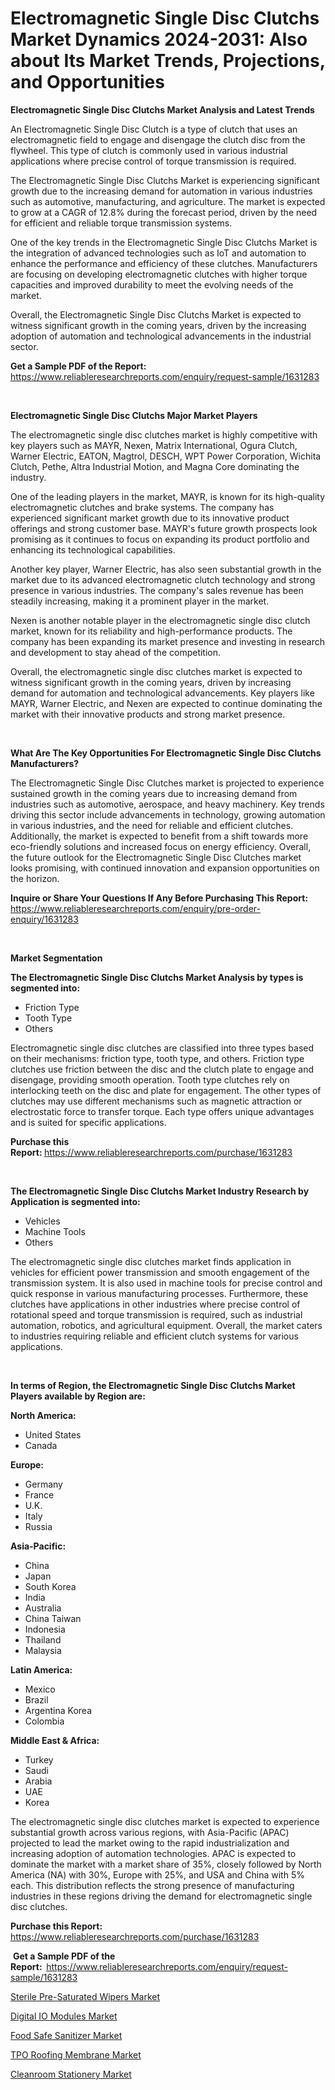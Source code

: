 <p><h1>Electromagnetic Single Disc Clutchs Market Dynamics 2024-2031: Also about Its Market Trends, Projections, and Opportunities</h1></p><p><strong>Electromagnetic Single Disc Clutchs Market Analysis and Latest Trends</strong></p>
<p><p>An Electromagnetic Single Disc Clutch is a type of clutch that uses an electromagnetic field to engage and disengage the clutch disc from the flywheel. This type of clutch is commonly used in various industrial applications where precise control of torque transmission is required.</p><p>The Electromagnetic Single Disc Clutchs Market is experiencing significant growth due to the increasing demand for automation in various industries such as automotive, manufacturing, and agriculture. The market is expected to grow at a CAGR of 12.8% during the forecast period, driven by the need for efficient and reliable torque transmission systems.</p><p>One of the key trends in the Electromagnetic Single Disc Clutchs Market is the integration of advanced technologies such as IoT and automation to enhance the performance and efficiency of these clutches. Manufacturers are focusing on developing electromagnetic clutches with higher torque capacities and improved durability to meet the evolving needs of the market.</p><p>Overall, the Electromagnetic Single Disc Clutchs Market is expected to witness significant growth in the coming years, driven by the increasing adoption of automation and technological advancements in the industrial sector.</p></p>
<p><strong>Get a Sample PDF of the Report:&nbsp;</strong> <a href="https://www.reliableresearchreports.com/enquiry/request-sample/1631283">https://www.reliableresearchreports.com/enquiry/request-sample/1631283</a></p>
<p>&nbsp;</p>
<p><strong>Electromagnetic Single Disc Clutchs Major Market Players</strong></p>
<p><p>The electromagnetic single disc clutches market is highly competitive with key players such as MAYR, Nexen, Matrix International, Ogura Clutch, Warner Electric, EATON, Magtrol, DESCH, WPT Power Corporation, Wichita Clutch, Pethe, Altra Industrial Motion, and Magna Core dominating the industry.</p><p>One of the leading players in the market, MAYR, is known for its high-quality electromagnetic clutches and brake systems. The company has experienced significant market growth due to its innovative product offerings and strong customer base. MAYR's future growth prospects look promising as it continues to focus on expanding its product portfolio and enhancing its technological capabilities.</p><p>Another key player, Warner Electric, has also seen substantial growth in the market due to its advanced electromagnetic clutch technology and strong presence in various industries. The company's sales revenue has been steadily increasing, making it a prominent player in the market.</p><p>Nexen is another notable player in the electromagnetic single disc clutch market, known for its reliability and high-performance products. The company has been expanding its market presence and investing in research and development to stay ahead of the competition.</p><p>Overall, the electromagnetic single disc clutches market is expected to witness significant growth in the coming years, driven by increasing demand for automation and technological advancements. Key players like MAYR, Warner Electric, and Nexen are expected to continue dominating the market with their innovative products and strong market presence.</p></p>
<p>&nbsp;</p>
<p><strong>What Are The Key Opportunities For Electromagnetic Single Disc Clutchs Manufacturers?</strong></p>
<p><p>The Electromagnetic Single Disc Clutches market is projected to experience sustained growth in the coming years due to increasing demand from industries such as automotive, aerospace, and heavy machinery. Key trends driving this sector include advancements in technology, growing automation in various industries, and the need for reliable and efficient clutches. Additionally, the market is expected to benefit from a shift towards more eco-friendly solutions and increased focus on energy efficiency. Overall, the future outlook for the Electromagnetic Single Disc Clutches market looks promising, with continued innovation and expansion opportunities on the horizon.</p></p>
<p><strong>Inquire or Share Your Questions If Any Before Purchasing This Report:</strong> <a href="https://www.reliableresearchreports.com/enquiry/pre-order-enquiry/1631283">https://www.reliableresearchreports.com/enquiry/pre-order-enquiry/1631283</a></p>
<p>&nbsp;</p>
<p><strong>Market Segmentation</strong></p>
<p><strong>The Electromagnetic Single Disc Clutchs Market Analysis by types is segmented into:</strong></p>
<p><ul><li>Friction Type</li><li>Tooth Type</li><li>Others</li></ul></p>
<p><p>Electromagnetic single disc clutches are classified into three types based on their mechanisms: friction type, tooth type, and others. Friction type clutches use friction between the disc and the clutch plate to engage and disengage, providing smooth operation. Tooth type clutches rely on interlocking teeth on the disc and plate for engagement. The other types of clutches may use different mechanisms such as magnetic attraction or electrostatic force to transfer torque. Each type offers unique advantages and is suited for specific applications.</p></p>
<p><strong>Purchase this Report:&nbsp;</strong><a href="https://www.reliableresearchreports.com/purchase/1631283">https://www.reliableresearchreports.com/purchase/1631283</a></p>
<p>&nbsp;</p>
<p><strong>The Electromagnetic Single Disc Clutchs Market Industry Research by Application is segmented into:</strong></p>
<p><ul><li>Vehicles</li><li>Machine Tools</li><li>Others</li></ul></p>
<p><p>The electromagnetic single disc clutches market finds application in vehicles for efficient power transmission and smooth engagement of the transmission system. It is also used in machine tools for precise control and quick response in various manufacturing processes. Furthermore, these clutches have applications in other industries where precise control of rotational speed and torque transmission is required, such as industrial automation, robotics, and agricultural equipment. Overall, the market caters to industries requiring reliable and efficient clutch systems for various applications.</p></p>
<p>&nbsp;</p>
<p><strong>In terms of Region, the Electromagnetic Single Disc Clutchs Market Players available by Region are:</strong></p>
<p>
    <p> <strong> North America: </strong>
        <ul>
            <li>United States</li>
            <li>Canada</li>
        </ul>
        </p> 
    <p> <strong> Europe: </strong>
        <ul>
            <li>Germany</li>
            <li>France</li>
            <li>U.K.</li>
            <li>Italy</li>
            <li>Russia</li>
        </ul>
        </p> 
    <p> <strong> Asia-Pacific: </strong>
        <ul>
            <li>China</li>
            <li>Japan</li>
            <li>South Korea</li>
            <li>India</li>
            <li>Australia</li>
            <li>China Taiwan</li>
            <li>Indonesia</li>
            <li>Thailand</li>
            <li>Malaysia</li>
        </ul>
        </p> 
    <p> <strong> Latin America: </strong>
        <ul>
            <li>Mexico</li>
            <li>Brazil</li>
            <li>Argentina Korea</li>
            <li>Colombia</li>
        </ul>
        </p> 
    <p> <strong> Middle East & Africa: </strong>
        <ul>
            <li>Turkey</li>
            <li>Saudi</li>
            <li>Arabia</li>
            <li>UAE</li>
            <li>Korea</li>
        </ul>
    </p>
    </p>
<p><p>The electromagnetic single disc clutches market is expected to experience substantial growth across various regions, with Asia-Pacific (APAC) projected to lead the market owing to the rapid industrialization and increasing adoption of automation technologies. APAC is expected to dominate the market with a market share of 35%, closely followed by North America (NA) with 30%, Europe with 25%, and USA and China with 5% each. This distribution reflects the strong presence of manufacturing industries in these regions driving the demand for electromagnetic single disc clutches.</p></p>
<p><strong>Purchase this Report: </strong><a href="https://www.reliableresearchreports.com/purchase/1631283">https://www.reliableresearchreports.com/purchase/1631283</a></p>
<p>&nbsp;<strong>Get a Sample PDF of the Report:&nbsp;&nbsp;</strong><a href="https://www.reliableresearchreports.com/enquiry/request-sample/1631283">https://www.reliableresearchreports.com/enquiry/request-sample/1631283</a></p>
<p><strong></strong></p>
<p><p><a href="https://noble-drawer-34c.notion.site/Sterile-Pre-Saturated-Wipers-Market-A-Comprehensive-Report-of-its-Market-Share-Growth-Trends-2024-989aa8dc25e24943a88a8d779aa38fcd">Sterile Pre-Saturated Wipers Market</a></p><p><a href="https://iodized-pantydraco-05c.notion.site/Digital-IO-Modules-Market-Analysis-and-Market-Size-Global-Industry-Overview-Market-Segmentation-an-0a13bfe10ba843798032c1ea1c2ebc27">Digital IO Modules Market</a></p><p><a href="https://view.publitas.com/reportprime-1/global-food-safe-sanitizer-market-size-and-market-trends-insights-and-projections-from-2024-to-2031/">Food Safe Sanitizer Market</a></p><p><a href="https://view.publitas.com/reportprime-1/tpo-roofing-membrane-market-research-report-provides-thorough-industry-overview-which-offers-an-in-depth-analysis-of-product-trends-and-new-market-divisions/">TPO Roofing Membrane Market</a></p><p><a href="https://three-jumbo-f6d.notion.site/Cleanroom-Stationery-Market-Research-Report-The-Key-To-Successful-Business-Strategy-Forecasted-for--5501ce43aa474dfc851a5e73df105b04">Cleanroom Stationery Market</a></p></p>